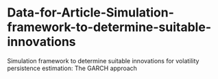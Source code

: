 # Data-for-Article-Simulation-framework-to-determine-suitable-innovations
Simulation framework to determine suitable innovations for volatility persistence estimation: The GARCH approach
